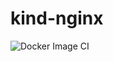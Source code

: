 # kind-nginx

![Docker Image CI](https://github.com/bharatmicrosystems/kind-nginx/workflows/Docker%20Image%20CI/badge.svg)

